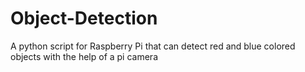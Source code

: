 # Object-Detection
A python script for Raspberry Pi that can detect red and blue colored objects with the help of a pi camera
